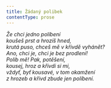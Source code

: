```yaml
---
title: Žádaný polibek
contentType: prose
---
```


_Že chci jedno políbení  
koušeš prst a hrozíš hned,  
krutá puso, chceš mě v křivdě vyhánět?  
Ano, chci je, chci je bez prodlení!  
Polib mě! Pak, potěšení,  
kousej, hroz a křivdi si mi,  
vždyť, byť kousavé, v tom okamžení  
z hrozeb a křivd zbude jen políbení._
